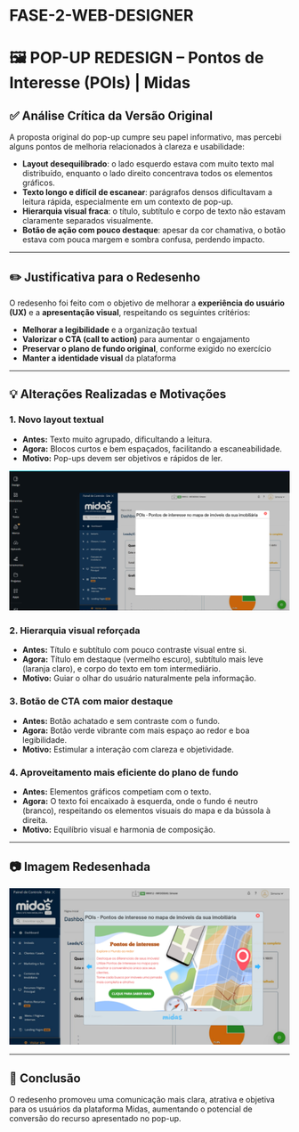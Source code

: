 # FASE-2-WEB-DESIGNER




# 🖼️ POP-UP REDESIGN – Pontos de Interesse (POIs) | Midas

## ✅ Análise Crítica da Versão Original

A proposta original do pop-up cumpre seu papel informativo, mas percebi alguns pontos de melhoria relacionados à clareza e usabilidade:

- **Layout desequilibrado**: o lado esquerdo estava com muito texto mal distribuído, enquanto o lado direito concentrava todos os elementos gráficos.
- **Texto longo e difícil de escanear**: parágrafos densos dificultavam a leitura rápida, especialmente em um contexto de pop-up.
- **Hierarquia visual fraca**: o título, subtítulo e corpo de texto não estavam claramente separados visualmente.
- **Botão de ação com pouco destaque**: apesar da cor chamativa, o botão estava com pouca margem e sombra confusa, perdendo impacto.

---

## ✏️ Justificativa para o Redesenho

O redesenho foi feito com o objetivo de melhorar a **experiência do usuário (UX)** e a **apresentação visual**, respeitando os seguintes critérios:

- **Melhorar a legibilidade** e a organização textual
- **Valorizar o CTA (call to action)** para aumentar o engajamento
- **Preservar o plano de fundo original**, conforme exigido no exercício
- **Manter a identidade visual** da plataforma

---

## 💡 Alterações Realizadas e Motivações

### 1. **Novo layout textual**
- **Antes:** Texto muito agrupado, dificultando a leitura.
- **Agora:** Blocos curtos e bem espaçados, facilitando a escaneabilidade.
- **Motivo:** Pop-ups devem ser objetivos e rápidos de ler.

<img src="/POP-UP/img/image.png" alt="">

### 2. **Hierarquia visual reforçada**
- **Antes:** Título e subtítulo com pouco contraste visual entre si.
- **Agora:** Título em destaque (vermelho escuro), subtítulo mais leve (laranja claro), e corpo do texto em tom intermediário.
- **Motivo:** Guiar o olhar do usuário naturalmente pela informação.

### 3. **Botão de CTA com maior destaque**
- **Antes:** Botão achatado e sem contraste com o fundo.
- **Agora:** Botão verde vibrante com mais espaço ao redor e boa legibilidade.
- **Motivo:** Estimular a interação com clareza e objetividade.

### 4. **Aproveitamento mais eficiente do plano de fundo**
- **Antes:** Elementos gráficos competiam com o texto.
- **Agora:** O texto foi encaixado à esquerda, onde o fundo é neutro (branco), respeitando os elementos visuais do mapa e da bússola à direita.
- **Motivo:** Equilíbrio visual e harmonia de composição.

---

## 📷 Imagem Redesenhada

![Popup Redesenhado](/POP-UP/img/POP-UP.png)

---

## 🚀 Conclusão

O redesenho promoveu uma comunicação mais clara, atrativa e objetiva para os usuários da plataforma Midas, aumentando o potencial de conversão do recurso apresentado no pop-up.

